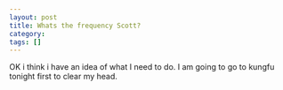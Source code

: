 ```yaml
---
layout: post
title: Whats the frequency Scott?
category: 
tags: []
---
```



OK i think i have an idea of what I need to do.
I am going to go to kungfu tonight first to clear my head.
